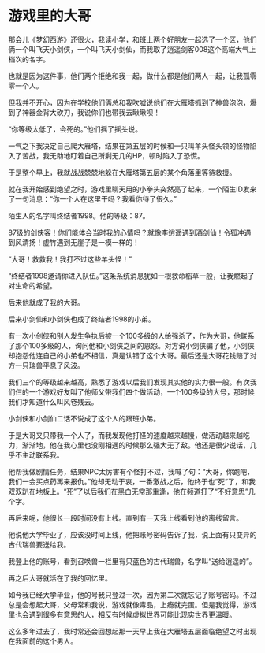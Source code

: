 # 游戏里的大哥

那会儿《梦幻西游》还很火，我读小学，和班上两个好朋友一起选了一个区，他们俩一个叫飞天小剑侠，一个叫飞天小剑仙，而我取了逍遥剑客008这个高端大气上档次的名字。 

也就是因为这件事，他们两个拒绝和我一起，做什么都是他们两人一起，让我孤零零一个人。 

但我并不开心，因为在学校他们俩总和我吹嘘说他们在大雁塔抓到了神兽泡泡，爆到了神器金背大砍刀，我说你们也带我去瞅瞅呗！ 

“你等级太低了，会死的。”他们摇了摇头说。 

一气之下我决定自己爬大雁塔，结果在第五层的时候和一只叫羊头怪头领的怪物陷入了苦战，我无助地盯着自己所剩无几的HP，顿时陷入了恐慌。 

于是整个早上，我就战战兢兢地躲在大雁塔第五层的某个角落里等待救援。 

就在我开始感到绝望之时，游戏里聊天用的小拳头突然亮了起来，一个陌生ID发来了一句消息：“你一个人在这里干吗？我看你待了很久。” 

陌生人的名字叫终结者1998。他的等级：87。 

87级的剑侠客！你们能体会当时我的心情吗？就像李逍遥遇到酒剑仙！令狐冲遇到风清扬！虚竹遇到无崖子是一模一样的！ 

“大哥！救救我！我打不过这些羊头怪！” 

“终结者1998邀请你进入队伍。”这条系统消息犹如一根救命稻草一般，让我燃起了对生命的希望。 

后来他就成了我的大哥。 

后来小剑仙和小剑侠也成了终结者1998的小弟。 

有一次小剑侠和别人发生争执后被一个100多级的人给强杀了，作为大哥，他联系了那个100多级的人，询问他和小剑侠之间的恩怨。对方说小剑侠骗了他，小剑侠却抱怨他连自己的小弟也不相信，真是认错了这个大哥。最后还是大哥花钱赔了对方一只瑞兽平息了风波。 

我们三个的等级越来越高，熟悉了游戏以后我们发现其实他的实力很一般。有次我们仨的一个游戏好友叫了他师父带我们四个做活动，一个100多级的大号，那时候我们才知道什么叫风卷残云。 

小剑侠和小剑仙二话不说成了这个人的跟班小弟。 

于是大哥又只带我一个人了，而我发现他打怪的速度越来越慢，做活动越来越吃力，渐渐地，他在我心里也没刚相遇的时候那么强大无了敌。他还是很少说话，几乎不主动联系我。 

他帮我做剧情任务，结果NPC太厉害有个怪打不过，我喊了句：“大哥，你跑吧，我们一会买点药再来报仇。”他却无动于衷，一番激战之后，他终于也“死”了，和我双双趴在地板上。“死”了以后我们在黑白无常那重逢，他在频道打了“不好意思”几个字。 

再后来呢，他很长一段时间没有上线。直到有一天我上线看到他的离线留言。 

他说他大学毕业了，应该没时间上线，他把账号密码告诉了我，说上面有只变异的古代瑞兽要送给我。 

我登上他的账号，看到召唤兽一栏里有只蓝色的古代瑞兽，名字叫“送给逍遥的”。 

再之后大哥就活在了我的回忆里。 

如今我已经大学毕业，他的号我只登过一次，因为第二次就忘记了账号密码。不过总是会想起大哥，父母常和我说，游戏就像毒品，上瘾就完蛋。但是我觉得，游戏里也会遇到很多有意思的人，相反有时候虚拟世界可能比现实世界更温暖。 

这么多年过去了，我时常还会回想起那一天早上我在大雁塔五层面临绝望之时出现在我面前的这个男人。